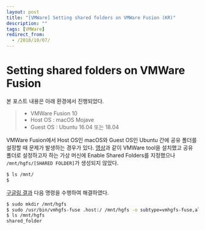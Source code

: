 ```yaml
---
layout: post
title: "[VMWare] Setting shared folders on VMWare Fusion (KR)"
description: ""
tags: [VMWare]
redirect_from:
  - /2018/10/07/
---
```


# Setting shared folders on VMWare Fusion

본 포스트 내용은 아래 환경에서 진행되었다.

> * VMWare Fusion 10
> * Host OS : macOS Mojave
> * Guest OS : Ubuntu 16.04 또는 18.04

VMWare Fusion에서 Host OS인 macOS와 Guest OS인 Ubuntu 간에 공유 폴더를 설정할 때 문제가 발생하는 경우가 있다. [영상](https://www.youtube.com/watch?v=hK3-XMpCyQ0)과 같이 VMWare tool을 설치했고 공유 폴더로 설정하고자 하는 가상 머신에 Enable Shared Folders를 지정했으나 `/mnt/hgfs/[SHARED FOLDER]`가 생성되지 않았다.

```sh
$ ls /mnt/
$
```

[구글링 결과](https://github.com/vmware/open-vm-tools/issues/199) 다음 명령을 수행하여 해결하였다.

```sh
$ sudo mkdir /mnt/hgfs
$ sudo /usr/bin/vmhgfs-fuse .host:/ /mnt/hgfs -o subtype=vmhgfs-fuse,allow_other
$ ls /mnt/hgfs
shared_folder
```
